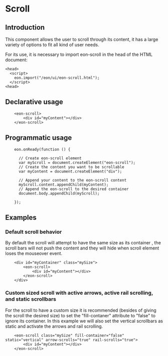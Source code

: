 # Scroll

## Introduction
This component allows the user to scroll through its content, it has a large variety of options to fit all kind of user needs.

For its use, it is necessary to import eon-scroll in the head of the HTML document:
``` [html]
<head>
  <script>
    eon.import("/eon/ui/eon-scroll.html");
  </script>
<head>
```

## Declarative usage

``` [html]
    <eon-scroll>
        <div id="myContent"></div>
    </eon-scroll>
```

## Programmatic usage

``` [javascript]
    eon.onReady(function () {

      // Create eon-scroll element
      var myScroll = document.createElement("eon-scroll");
      // Create the content you want to be scrollable
      var myContent = document.createElement("div");

      // Append your content to the eon-scroll content
      myScroll.content.appendChild(myContent);
      // Append the eon-scroll to the desired container
      document.body.appendChild(myScroll);

    });
```

## Examples

### Default scroll behavior

By default the scroll will attempt to have the same size as its container , the scroll bars will not push the content and they will hide when scroll element loses the mouseover event.

``` [html]
    <div id="myContainer" class="mySize"> 
        <eon-scroll>
            <div id="myContent"></div>
        </eon-scroll>
    </div>
```

### Custom sized scroll with active arrows, active rail scrolling, and static scrollbars

For the scroll to have a custom size it is recommended (besides of giving the scroll the desired size) to set the "fill-contaner" attribute to "false" to ignore its container. In this example we will also set the vertical scrollbars as static and activate the arrows and rail scrolling.

``` [html]
    <eon-scroll class="mySize" fill-container="false" static="vertical" arrow-scrolls="true" rail-scrolls="true">
        <div id="myContent"></div>
    </eon-scroll>
```